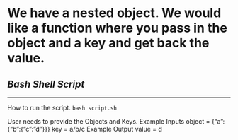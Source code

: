 # We have a nested object. We would like a function where you pass in the object and a key and get back the value.
## _Bash Shell Script_
----------------------------------------------------------------
How to run the script.
```bash script.sh```

User needs to provide the Objects and Keys.
Example Inputs
object = {“a”:{“b”:{“c”:”d”}}}
key = a/b/c
Example Output
value = d
